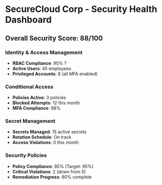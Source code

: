 # SecureCloud Corp - Security Health Dashboard

##  Overall Security Score: 88/100

### Identity & Access Management
- **RBAC Compliance**: 95% ?
- **Active Users**: 45 employees
- **Privileged Accounts**: 8 (all MFA enabled)

### Conditional Access
- **Policies Active**: 3 policies
- **Blocked Attempts**: 12 this month
- **MFA Compliance**: 98% 

### Secret Management
- **Secrets Managed**: 15 active secrets
- **Rotation Schedule**: On track 
- **Access Violations**: 0 this month 

### Security Policies
- **Policy Compliance**: 85% (Target: 95%)
- **Critical Violations**: 2 (down from 5)
- **Remediation Progress**: 80% complete
